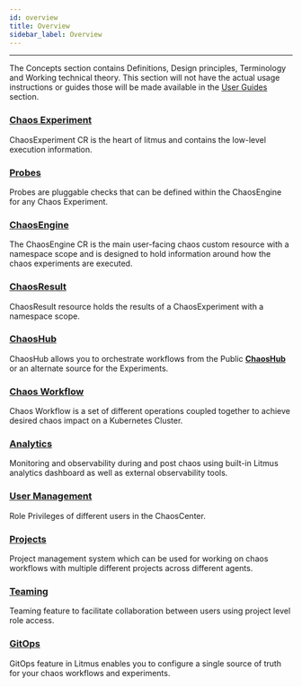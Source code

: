 ```yaml
---
id: overview
title: Overview
sidebar_label: Overview
---
```


---

The Concepts section contains Definitions, Design principles, Terminology and Working technical theory. This section will not have the actual usage instructions or guides those will be made available in the [User Guides](../user-guides/overview.md) section.

### [Chaos Experiment](chaos-experiment.md)

ChaosExperiment CR is the heart of litmus and contains the low-level execution information.

### [Probes](probes.md)

Probes are pluggable checks that can be defined within the ChaosEngine for any Chaos Experiment.

### [ChaosEngine](chaos-engine.md)

The ChaosEngine CR is the main user-facing chaos custom resource with a namespace scope and is designed to hold information around how the chaos experiments are executed.

### [ChaosResult](chaos-result.md)

ChaosResult resource holds the results of a ChaosExperiment with a namespace scope.

### [ChaosHub](chaoshub.md)

ChaosHub allows you to orchestrate workflows from the Public **[ChaosHub](http://hub.litmuschaos.io/)** or an alternate source for the Experiments.

### [Chaos Workflow](chaos-workflow.md)

Chaos Workflow is a set of different operations coupled together to achieve desired chaos impact on a Kubernetes Cluster.

### [Analytics](workflow-statistics.md)

Monitoring and observability during and post chaos using built-in Litmus analytics dashboard as well as external observability tools.

### [User Management](user-management.md)

Role Privileges of different users in the ChaosCenter.

### [Projects](projects.md)

Project management system which can be used for working on chaos workflows with multiple different projects across different agents.

### [Teaming](probes.md)

Teaming feature to facilitate collaboration between users using project level role access.

### [GitOps](gitops.md)

GitOps feature in Litmus enables you to configure a single source of truth for your chaos workflows and experiments.
